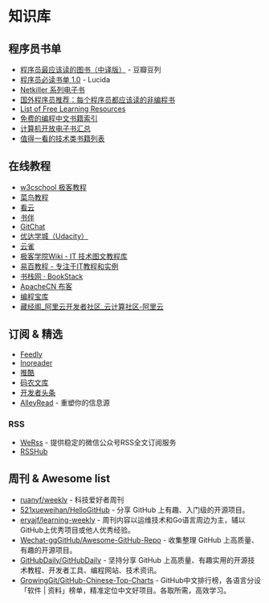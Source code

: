# 知识库

## 程序员书单

* [程序员最应该读的图书（中译版）](http://www.douban.com/doulist/995755/) - 豆瓣豆列
* [程序员必读书单 1.0](http://lucida.me/blog/developer-reading-list/) - Lucida
* [Netkiller 系列电子书](http://netkiller.github.io/)
* [国外程序员推荐：每个程序员都应该读的非编程书](http://blog.jobbole.com/72365/)
* [List of Free Learning Resources](https://github.com/EbookFoundation/free-programming-books)
* [免费的编程中文书籍索引](https://github.com/justjavac/free-programming-books-zh_CN)
* [计算机开放电子书汇总](https://github.com/it-ebooks/it-ebooks-archive)
* [值得一看的技术类书籍列表](https://github.com/doocs/technical-books)

## 在线教程

* [w3cschool 极客教程](https://www.w3cschool.cn/tutorial)
* [菜鸟教程](https://www.runoob.com/)
* [看云](https://www.kancloud.cn/explore)
* [书伴](https://bookfere.com/ebook)
* [GitChat](https://gitbook.cn/gitchat/columns)
* [优达学城（Udacity）](https://cn.udacity.com/)
* [云雀](https://www.yuque.com/)
* [极客学院Wiki - IT 技术图文教程库](http://wiki.jikexueyuan.com/)
* [易百教程 - 专注于IT教程和实例](https://www.yiibai.com/)
* [书栈网 · BookStack](https://www.bookstack.cn/)
* [ApacheCN 布客](https://www.ibooker.org.cn/docs/)
* [编程宝库](http://www.codebaoku.com/)
* [藏经阁_阿里云开发者社区_云计算社区-阿里云](https://developer.aliyun.com/ebook/)

## 订阅 & 精选

* [Feedly](https://feedly.com/i/latest)
* [Inoreader](https://www.inoreader.com/dashboard)
* [推酷](https://www.tuicool.com/ah)
* [码农文库](https://tool.lu/article/)
* [开发者头条](https://toutiao.io/)
* [AlleyRead](https://alleyread.com/) - 重塑你的信息源

### RSS

* [WeRss](https://werss.app/) - 提供稳定的微信公众号RSS全文订阅服务
* [RSSHub](https://docs.rsshub.app/)

## 周刊 & Awesome list

* [ruanyf/weekly](https://github.com/ruanyf/weekly) - 科技爱好者周刊
* [521xueweihan/HelloGitHub](https://github.com/521xueweihan/HelloGitHub) - 分享 GitHub 上有趣、入门级的开源项目。
* [eryajf/learning-weekly](https://github.com/eryajf/learning-weekly) - 周刊内容以运维技术和Go语言周边为主，辅以GitHub上优秀项目或他人优秀经验。
* [Wechat-ggGitHub/Awesome-GitHub-Repo](https://github.com/Wechat-ggGitHub/Awesome-GitHub-Repo) - 收集整理 GitHub 上高质量、有趣的开源项目。
* [GitHubDaily/GitHubDaily](https://github.com/GitHubDaily/GitHubDaily) - 坚持分享 GitHub 上高质量、有趣实用的开源技术教程、开发者工具、编程网站、技术资讯。
* [GrowingGit/GitHub-Chinese-Top-Charts](https://github.com/GrowingGit/GitHub-Chinese-Top-Charts) - GitHub中文排行榜，各语言分设「软件 | 资料」榜单，精准定位中文好项目。各取所需，高效学习。
